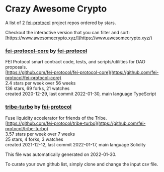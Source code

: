 # Crazy Awesome Crypto
A list of 2 [fei-protocol](https://github.com/fei-protocol) project repos ordered by stars.  

Checkout the interactive version that you can filter and sort: 
[https://www.awesomecrypto.xyz/](https://www.awesomecrypto.xyz/)  


### [fei-protocol-core](https://github.com/fei-protocol/fei-protocol-core) by [fei-protocol](https://github.com/fei-protocol)  
FEI Protocol smart contract code, tests, and scripts/utilities for DAO proposals.  
[https://github.com/fei-protocol/fei-protocol-core](https://github.com/fei-protocol/fei-protocol-core)  
2.4 stars per week over 56 weeks  
136 stars, 69 forks, 21 watches  
created 2020-12-29, last commit 2022-01-30, main language TypeScript  


### [tribe-turbo](https://github.com/fei-protocol/tribe-turbo) by [fei-protocol](https://github.com/fei-protocol)  
Fuse liquidity accelerator for friends of the Tribe.  
[https://github.com/fei-protocol/tribe-turbo](https://github.com/fei-protocol/tribe-turbo)  
3.57 stars per week over 7 weeks  
25 stars, 4 forks, 3 watches  
created 2021-12-12, last commit 2022-01-17, main language Solidity  


This file was automatically generated on 2022-01-30.  

To curate your own github list, simply clone and change the input csv file.  
